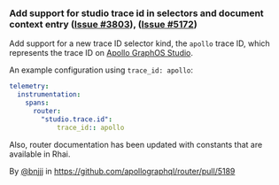 ### Add support for studio trace id in selectors and document context entry ([Issue #3803](https://github.com/apollographql/router/issues/3803)), ([Issue #5172](https://github.com/apollographql/router/issues/5172))

Add support for a new trace ID selector kind, the `apollo` trace ID, which represents the trace ID on [Apollo GraphOS Studio](https://studio.apollographql.com/). 

An example configuration using `trace_id: apollo`:

```yaml
telemetry:
  instrumentation:
    spans:
      router:
        "studio.trace.id":
            trace_id:: apollo
```

Also, router documentation has been updated with constants that are available in Rhai.

By [@bnjjj](https://github.com/bnjjj) in https://github.com/apollographql/router/pull/5189
